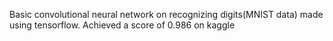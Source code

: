 Basic convolutional neural network on recognizing digits(MNIST data) made using tensorflow. Achieved a score of 0.986 on kaggle
